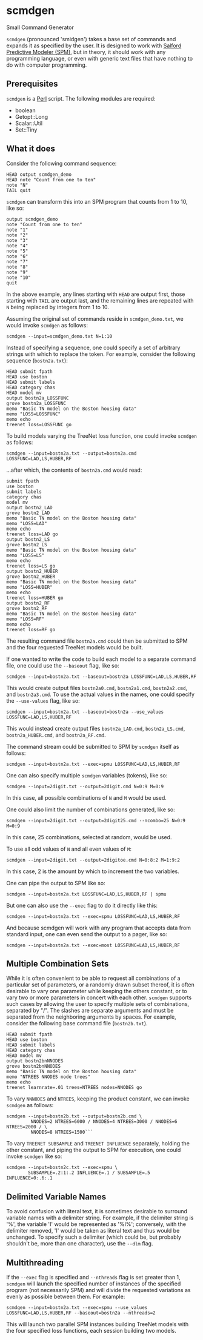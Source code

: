 # scmdgen
Small Command Generator

`scmdgen` (pronounced 'smidgen') takes a base set of commands and expands it as specified by the user.  It is designed to work with [Salford Predictive Modeler (SPM)](https://salford-systems.com/SPM), but in theory, it should work with any programming language, or even with generic text files that have nothing to do with computer programming.

## Prerequisites
`scmdgen` is a [Perl](https://www.perl.org/) script.  The following modules are required:
* boolean
* Getopt::Long
* Scalar::Util
* Set::Tiny

## What it does
Consider the following command sequence:
```
HEAD output scmdgen_demo
HEAD note "Count from one to ten"
note "N"
TAIL quit
```

`scmdgen` can transform this into an SPM program that counts from 1 to 10, like so:
```
output scmdgen_demo
note "Count from one to ten"
note "1"
note "2"
note "3"
note "4"
note "5"
note "6"
note "7"
note "8"
note "9"
note "10"
quit
```

In the above example, any lines starting with `HEAD` are output first, those starting with `TAIL` are output last, and the remaining lines are repeated with `N` being replaced by integers from 1 to 10.

Assuming the original set of commands reside in `scmdgen_demo.txt`, we would invoke `scmdgen` as follows:
```
scmdgen --input=scmdgen_demo.txt N=1:10
```

Instead of specifying a sequence, one could specify a set of arbitrary strings with which to replace the token.  For example,
consider the following sequence (`bostn2a.txt`):
```
HEAD submit fpath
HEAD use boston
HEAD submit labels
HEAD category chas
HEAD model mv
output bostn2a_LOSSFUNC
grove bostn2a_LOSSFUNC
memo "Basic TN model on the Boston housing data"
memo "LOSS=LOSSFUNC"
memo echo
treenet loss=LOSSFUNC go
```

To build models varying the TreeNet loss function, one could invoke `scmdgen` as follows:
```
scmdgen --input=bostn2a.txt --output=bostn2a.cmd LOSSFUNC=LAD,LS,HUBER,RF
```
...after which, the contents of `bostn2a.cmd` would read:
```
submit fpath
use boston
submit labels
category chas
model mv
output bostn2_LAD
grove bostn2_LAD
memo "Basic TN model on the Boston housing data"
memo "LOSS=LAD"
memo echo
treenet loss=LAD go
output bostn2_LS
grove bostn2_LS
memo "Basic TN model on the Boston housing data"
memo "LOSS=LS"
memo echo
treenet loss=LS go
output bostn2_HUBER
grove bostn2_HUBER
memo "Basic TN model on the Boston housing data"
memo "LOSS=HUBER"
memo echo
treenet loss=HUBER go
output bostn2_RF
grove bostn2_RF
memo "Basic TN model on the Boston housing data"
memo "LOSS=RF"
memo echo
treenet loss=RF go
```
The resulting command file `bostn2a.cmd` could then be submitted to SPM and the four requested TreeNet models would be built.

If one wanted to write the code to build each model to a separate command file, one could use the `--baseout` flag, like so:
```
scmdgen --input=bostn2a.txt --baseout=bostn2a LOSSFUNC=LAD,LS,HUBER,RF
```

This would create output files `bostn2a0.cmd`,  `bostn2a1.cmd`,  `bostn2a2.cmd`,  and `bostn2a3.cmd`.  To use the actual
values in the names, one could specify the `--use-values` flag, like so:
```
scmdgen --input=bostn2a.txt --baseout=bostn2a --use_values LOSSFUNC=LAD,LS,HUBER,RF
```
This would instead create output files `bostn2a_LAD.cmd`, `bostn2a_LS.cmd`, `bostn2a_HUBER.cmd`, and `bostn2a_RF.cmd`.

The command stream could be submitted to SPM by `scmdgen` itself as follows:
```
scmdgen --input=bostn2a.txt --exec=spmu LOSSFUNC=LAD,LS,HUBER,RF
```
One can also specify multiple `scmdgen` variables (tokens), like so:
```
scmdgen --input=2digit.txt --output=2digit.cmd N=0:9 M=0:9
```
In this case, all possible combinations of `N` and `M` would be used.

One could also limit the number of combinations generated, like so:
```
scmdgen --input=2digit.txt --output=2digit25.cmd --ncombo=25 N=0:9 M=0:9
```
In this case, 25 combinations, selected at random, would be used.

To use all odd values of `N` and all even values of `M`:
```
scmdgen --input=2digit.txt --output=2digitoe.cmd N=0:8:2 M=1:9:2
```
In this case, 2 is the amount by which to increment the two variables.

One can pipe the output to SPM like so:
```
scmdgen --input=bostn2a.txt LOSSFUNC=LAD,LS,HUBER,RF | spmu
```
But one can also use the `--exec` flag to do it directly like this:
```
scmdgen --input=bostn2a.txt --exec=spmu LOSSFUNC=LAD,LS,HUBER,RF
```
And because scmdgen will work with any program that accepts data from standard input, one can even send the output to a pager,
like so:
```
scmdgen --input=bostn2a.txt --exec=most LOSSFUNC=LAD,LS,HUBER,RF
```
## Multiple Combination Sets
While it is often convenient to be able to request all combinations of a particular set of parameters, or a randomly drawn subset thereof, it is often desirable to vary one parameter while keeping the others constant, or to vary two or more parameters in concert with each other.  `scmdgen` supports such cases by allowing the user to specify multiple sets of combinations, separated by "/".  The slashes are separate arguments and must be separated from the neighboring arguments by spaces.  For example, consider the following base command file (`bostn2b.txt`).
```
HEAD submit fpath
HEAD use boston
HEAD submit labels
HEAD category chas
HEAD model mv
output bostn2bnNNODES
grove bostn2bnNNODES
memo "Basic TN model on the Boston housing data"
memo "NTREES NNODES node trees"
memo echo
treenet learnrate=.01 trees=NTREES nodes=NNODES go
```
To vary `NNNODES` and `NTREES`, keeping the product constant, we can invoke `scmdgen` as follows:
```
scmdgen --input=bostn2b.txt --output=bostn2b.cmd \
         NNODES=2 NTREES=6000 / NNODES=4 NTREES=3000 / NNODES=6 NTREES=2000 / \
         NNODES=8 NTREES=1500```
```
To vary `TREENET SUBSAMPLE` and `TREENET INFLUENCE` separately, holding the other constant, and piping the output to SPM for execution, one could invoke `scmdgen` like so:
```
scmdgen --input=bostn2c.txt --exec=spmu \
        SUBSAMPLE=.2:1:.2 INFLUENCE=.1 / SUBSAMPLE=.5 INFLUENCE=0:.6:.1
```
## Delimited Variable Names
To avoid confusion with literal text, it is sometimes desirable to surround variable names with a delimiter string.  For example, if the delimiter string is '%', the variable 'I' would be represented as '%I%'; conversely, with the delimiter removed, 'I' would be taken as literal text and thus would be unchanged.  To specify such a delimiter (which could be, but probably shouldn't be, more than one character), use the `--dlm` flag.

## Multithreading
If the `--exec` flag is specified and `--nthreads` flag is  set greater than 1, `scmdgen` will launch the specified number of instances of the specified program (not necessarily SPM) and will divide the requested variations as evenly as possible between them.  For example:

```
scmdgen --input=bostn2a.txt --exec=spmu --use_values LOSSFUNC=LAD,LS,HUBER,RF --baseout=bostn2a --nthreads=2
```

This will launch two parallel SPM instances building TreeNet models with the four specified loss functions, each session building two models.
